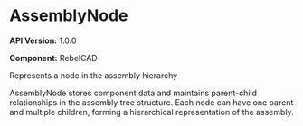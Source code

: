 # AssemblyNode

**API Version:** 1.0.0

**Component:** RebelCAD

Represents a node in the assembly hierarchy

AssemblyNode stores component data and maintains parent-child relationships
in the assembly tree structure. Each node can have one parent and multiple
children, forming a hierarchical representation of the assembly.

